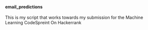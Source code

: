 #### email_predictions

This is my script that works towards my submission for the Machine Learning CodeSpreint On Hackerrank
